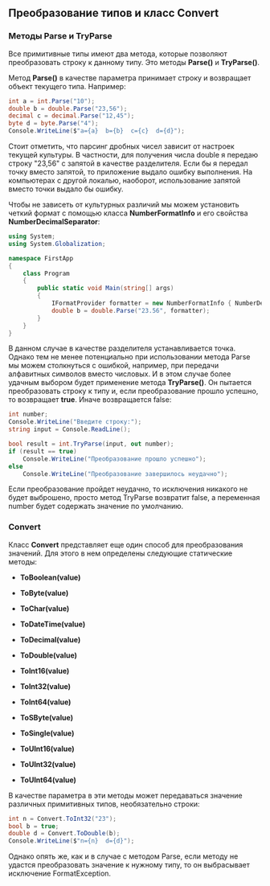 ## Преобразование типов и класс Convert

### Методы Parse и TryParse

Все примитивные типы имеют два метода, которые позволяют преобразовать строку к данному типу. Это методы **Parse()** и **TryParse()**.

Метод **Parse()** в качестве параметра принимает строку и возвращает объект текущего типа. Например:

```cs
int a = int.Parse("10");
double b = double.Parse("23,56");
decimal c = decimal.Parse("12,45");
byte d = byte.Parse("4");
Console.WriteLine($"a={a}  b={b}  c={c}  d={d}");
```

Стоит отметить, что парсинг дробных чисел зависит от настроек текущей культуры. В частности, для получения числа double я передаю строку "23,56" с запятой в качестве разделителя. 
Если бы я передал точку вместо запятой, то приложение выдало ошибку выполнения. На компьютерах с другой локалью, наоборот, использование запятой вместо точки выдало бы ошибку.

Чтобы не зависеть от культурных различий мы можем установить четкий формат с помощью класса **NumberFormatInfo** и его свойства 
**NumberDecimalSeparator**:

```cs
using System;
using System.Globalization;

namespace FirstApp
{
    class Program
    {
        public static void Main(string[] args)
        {
            IFormatProvider formatter = new NumberFormatInfo { NumberDecimalSeparator = "." };
            double b = double.Parse("23.56", formatter);
        }
    }
}
```

В данном случае в качестве разделителя устанавливается точка. Однако тем не менее потенциально при использовании метода Parse мы можем столкнуться с ошибкой, например, 
при передачи алфавитных символов вместо числовых. И в этом случае более удачным выбором будет применение метода **TryParse()**. 
Он пытается преобразовать строку к типу и, если преобразование прошло успешно, то возвращает **true**. Иначе возвращается false:

```cs
int number;
Console.WriteLine("Введите строку:");
string input = Console.ReadLine();

bool result = int.TryParse(input, out number);
if (result == true)
	Console.WriteLine("Преобразование прошло успешно");
else
	Console.WriteLine("Преобразование завершилось неудачно");
```

Если преобразование пройдет неудачно, то исключения никакого не будет выброшено, просто метод TryParse возвратит false, а переменная number будет содержать значение по умолчанию.

### Convert

Класс **Convert** представляет еще один способ для преобразования значений. Для этого в нем определены следующие статические методы:

- **ToBoolean(value)**

- **ToByte(value)**

- **ToChar(value)**

- **ToDateTime(value)**

- **ToDecimal(value)**

- **ToDouble(value)**

- **ToInt16(value)**

- **ToInt32(value)**

- **ToInt64(value)**

- **ToSByte(value)**

- **ToSingle(value)**

- **ToUInt16(value)**

- **ToUInt32(value)**

- **ToUInt64(value)**

В качестве параметра в эти методы может передаваться значение различных примитивных типов, необязательно строки:

```cs
int n = Convert.ToInt32("23");
bool b = true;
double d = Convert.ToDouble(b);
Console.WriteLine($"n={n}  d={d}");
```

Однако опять же, как и в случае с методом Parse, если методу не удастся преобразовать значение к нужному типу, то он выбрасывает исключение FormatException.

